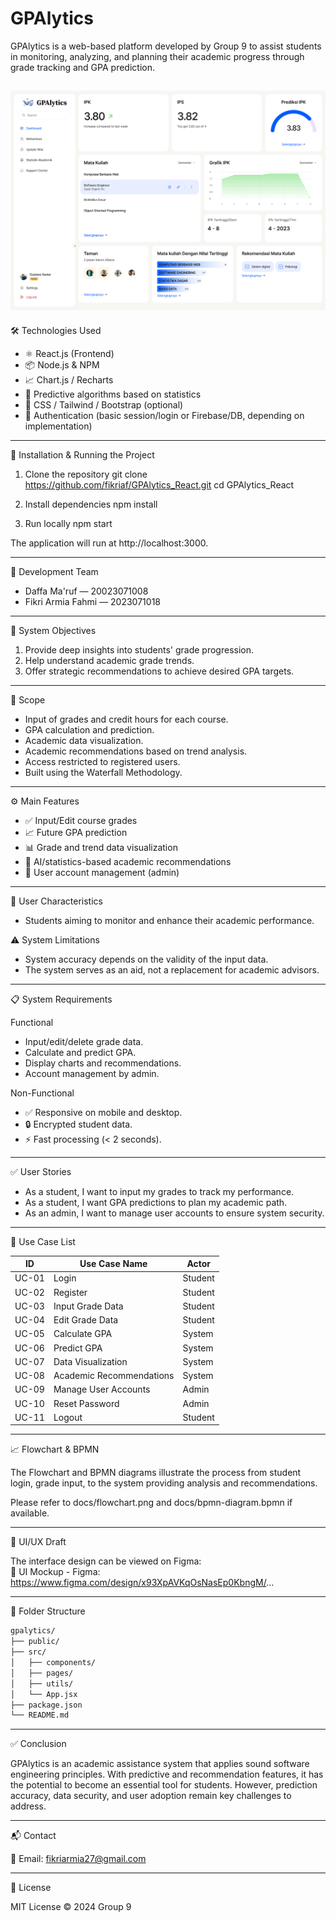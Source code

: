 # GPAlytics

GPAlytics is a web-based platform developed by Group 9 to assist students in monitoring, analyzing, and planning their academic progress through grade tracking and GPA prediction.

![demo](demo.png)
---

🛠 Technologies Used

- ⚛️ React.js (Frontend)
- 📦 Node.js & NPM
- 📈 Chart.js / Recharts
- 🧠 Predictive algorithms based on statistics
- 🎨 CSS / Tailwind / Bootstrap (optional)
- 🔐 Authentication (basic session/login or Firebase/DB, depending on implementation)

---

🚀 Installation & Running the Project

1. Clone the repository
   git clone https://github.com/fikriaf/GPAlytics_React.git
   cd GPAlytics_React

2. Install dependencies
   npm install

3. Run locally
   npm start

The application will run at http://localhost:3000.

---

👥 Development Team

- Daffa Ma'ruf — 20023071008  
- Fikri Armia Fahmi — 2023071018  

---

🎯 System Objectives

1. Provide deep insights into students' grade progression.
2. Help understand academic grade trends.
3. Offer strategic recommendations to achieve desired GPA targets.

---

📌 Scope

- Input of grades and credit hours for each course.
- GPA calculation and prediction.
- Academic data visualization.
- Academic recommendations based on trend analysis.
- Access restricted to registered users.
- Built using the Waterfall Methodology.

---

⚙️ Main Features

- ✅ Input/Edit course grades
- 📈 Future GPA prediction
- 📊 Grade and trend data visualization
- 🧠 AI/statistics-based academic recommendations
- 🔐 User account management (admin)

---

👤 User Characteristics

- Students aiming to monitor and enhance their academic performance.

⚠️ System Limitations

- System accuracy depends on the validity of the input data.
- The system serves as an aid, not a replacement for academic advisors.

---

📋 System Requirements

Functional
- Input/edit/delete grade data.
- Calculate and predict GPA.
- Display charts and recommendations.
- Account management by admin.

Non-Functional
- ✅ Responsive on mobile and desktop.
- 🔒 Encrypted student data.
- ⚡ Fast processing (< 2 seconds).

---

✅ User Stories

- As a student, I want to input my grades to track my performance.
- As a student, I want GPA predictions to plan my academic path.
- As an admin, I want to manage user accounts to ensure system security.

---

📌 Use Case List

| ID     | Use Case Name             | Actor     |
|--------|---------------------------|-----------|
| UC-01  | Login                     | Student   |
| UC-02  | Register                  | Student   |
| UC-03  | Input Grade Data          | Student   |
| UC-04  | Edit Grade Data           | Student   |
| UC-05  | Calculate GPA             | System    |
| UC-06  | Predict GPA               | System    |
| UC-07  | Data Visualization        | System    |
| UC-08  | Academic Recommendations  | System    |
| UC-09  | Manage User Accounts      | Admin     |
| UC-10  | Reset Password            | Admin     |
| UC-11  | Logout                    | Student   |

---

📈 Flowchart & BPMN

The Flowchart and BPMN diagrams illustrate the process from student login, grade input, to the system providing analysis and recommendations.

Please refer to docs/flowchart.png and docs/bpmn-diagram.bpmn if available.

---

🎨 UI/UX Draft

The interface design can be viewed on Figma:  
🔗 UI Mockup - Figma: https://www.figma.com/design/x93XpAVKqOsNasEp0KbngM/...

---

📁 Folder Structure
```bash
gpalytics/
├── public/
├── src/
│   ├── components/
│   ├── pages/
│   ├── utils/
│   └── App.jsx
├── package.json
└── README.md
```
---

✅ Conclusion

GPAlytics is an academic assistance system that applies sound software engineering principles. With predictive and recommendation features, it has the potential to become an essential tool for students. However, prediction accuracy, data security, and user adoption remain key challenges to address.

---

📬 Contact

📧 Email: fikriarmia27@gmail.com

---

📄 License

MIT License © 2024 Group 9
